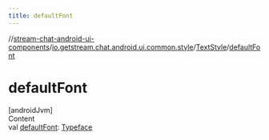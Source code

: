 ```yaml
---
title: defaultFont
---
```

//[stream-chat-android-ui-components](../../../index.md)/[io.getstream.chat.android.ui.common.style](../index.md)/[TextStyle](index.md)/[defaultFont](defaultFont.md)



# defaultFont  
[androidJvm]  
Content  
val [defaultFont](defaultFont.md): [Typeface](https://developer.android.com/reference/kotlin/android/graphics/Typeface.html)  



